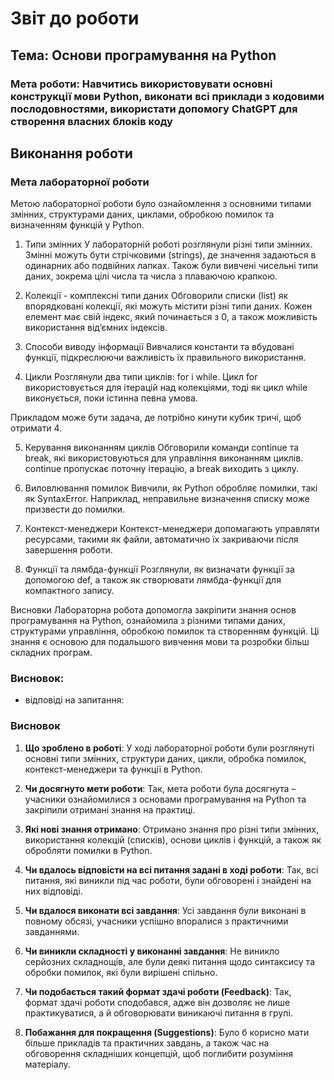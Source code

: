 # Звіт до роботи
 ## Тема: Основи програмування на Python
 ### Мета роботи: Навчитись використовувати основні конструкції мови Python, виконати всі приклади з кодовими послодовностями, використати допомогу ChatGPT для створення власних блоків коду

## Виконання роботи
 ### Мета лабораторної роботи
Метою лабораторної роботи було ознайомлення з основними типами змінних, структурами даних, циклами, обробкою помилок та визначенням функцій у Python.

1. Типи змінних
У лабораторній роботі розглянули різні типи змінних. Змінні можуть бути стрічковими (strings), де значення задаються в одинарних або подвійних лапках. Також були вивчені чисельні типи даних, зокрема цілі числа та числа з плаваючою крапкою.

2. Колекції - комплексні типи даних
Обговорили списки (list) як впорядковані колекції, які можуть містити різні типи даних. Кожен елемент має свій індекс, який починається з 0, а також можливість використання від’ємних індексів.

3. Способи виводу інформації
Вивчалися константи та вбудовані функції, підкреслюючи важливість їх правильного використання.

4. Цикли
Розглянули два типи циклів: for і while. Цикл for використовується для ітерацій над колекціями, тоді як цикл while виконується, поки істинна певна умова.

Прикладом може бути задача, де потрібно кинути кубик тричі, щоб отримати 4.

5. Керування виконанням циклів
Обговорили команди continue та break, які використовуються для управління виконанням циклів. continue пропускає поточну ітерацію, а break виходить з циклу.

6. Виловлювання помилок
Вивчили, як Python обробляє помилки, такі як SyntaxError. Наприклад, неправильне визначення списку може призвести до помилки.

7. Контекст-менеджери
Контекст-менеджери допомагають управляти ресурсами, такими як файли, автоматично їх закриваючи після завершення роботи.

8. Функції та лямбда-функції
Розглянули, як визначати функції за допомогою def, а також як створювати лямбда-функції для компактного запису.

Висновки
Лабораторна робота допомогла закріпити знання основ програмування на Python, ознайомила з різними типами даних, структурами управління, обробкою помилок та створенням функцій. Ці знання є основою для подальшого вивчення мови та розробки більш складних програм.





### Висновок:
 - відповіді на запитання:

### Висновок

1. **Що зроблено в роботі**: У ході лабораторної роботи були розглянуті основні типи змінних, структури даних, цикли, обробка помилок, контекст-менеджери та функції в Python.

2. **Чи досягнуто мети роботи**: Так, мета роботи була досягнута – учасники ознайомилися з основами програмування на Python та закріпили отримані знання на практиці.

3. **Які нові знання отримано**: Отримано знання про різні типи змінних, використання колекцій (списків), основи циклів і функцій, а також як обробляти помилки в Python.

4. **Чи вдалось відповісти на всі питання задані в ході роботи**: Так, всі питання, які виникли під час роботи, були обговорені і знайдені на них відповіді.

5. **Чи вдалося виконати всі завдання**: Усі завдання були виконані в повному обсязі, учасники успішно впоралися з практичними завданнями.

6. **Чи виникли складності у виконанні завдання**: Не виникло серйозних складнощів, але були деякі питання щодо синтаксису та обробки помилок, які були вирішені спільно.

7. **Чи подобається такий формат здачі роботи (Feedback)**: Так, формат здачі роботи сподобався, адже він дозволяє не лише практикуватися, а й обговорювати виникаючі питання в групі.

8. **Побажання для покращення (Suggestions)**: Було б корисно мати більше прикладів та практичних завдань, а також час на обговорення складніших концепцій, щоб поглибити розуміння матеріалу.